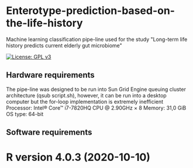 # Enterotype-prediction-based-on-the-life-history
Machine learning classification pipe-line used for the study "Long-term life history predicts current elderly gut microbiome"

[![License: GPL v3](https://img.shields.io/badge/License-GPLv3-blue.svg)](https://github.com/jorgevazcast/Enterotype-prediction-based-on-the-life-history/blob/main/LICENSE)

## Hardware requirements
The pipe-line was designed to be run into Sun Grid Engine queuing cluster architecture (qsub script.sh), however, it can be run into a desktop computer but the for-loop implementation is extremely inefficient
Processor: Intel® Core™ i7-7820HQ CPU @ 2.90GHz × 8
Memory: 31,0 GiB
OS type: 64-bit

## Software requirements
# R version 4.0.3 (2020-10-10)

